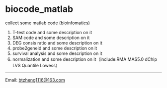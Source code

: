 # biocode_matlab
collect some matlab code (bioinfomatics)



1. T-test code and some description on it
2. SAM code and some description on it
3. DEG consis ratio and some description on it
4. probe2geneid and some description on it
5. survival analysis and some description on it
6. normalization and some description on it（include:RMA MAS5.0 dChip LVS Quantile Lowess）

***
Email: btzheng1116@163.com

